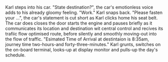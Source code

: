 Karl steps into his car. "State destination?", the car's emotionless voice adds to his 
already gloomy feeling.  "Work." Karl snaps back.  "Please fasten your ...", the car's 
statement is cut short as Karl clicks home his seat belt.  The car does closes the door
starts the engine and pauses briefly as it communicates its location and destination
wit central control and recives its trafiic flow optimised route, before silently and
smoothly moving-out into the flow of traffic.  "Esimated Time of Arrival at destintaion
is 8:35am, journey time two-hours-and forty-three-minutes."  Karl grunts, switches on
the on-board terminal, looks-up at display monitor and pulls-up the day's schedule.  